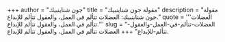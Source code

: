+++
author = "جون شتاينبيك"
title = "مقولة جون شتاينبيك"
description = "مقولة جون شتاينبيك: العضلات تتألم في العمل، والعقول تتألم للإبداع."
quote = '''العضلات تتألم في العمل، والعقول تتألم للإبداع.'''
slug = "العضلات-تتألم-في-العمل-والعقول-تتألم-للإبداع"
+++
العضلات تتألم في العمل، والعقول تتألم للإبداع.
